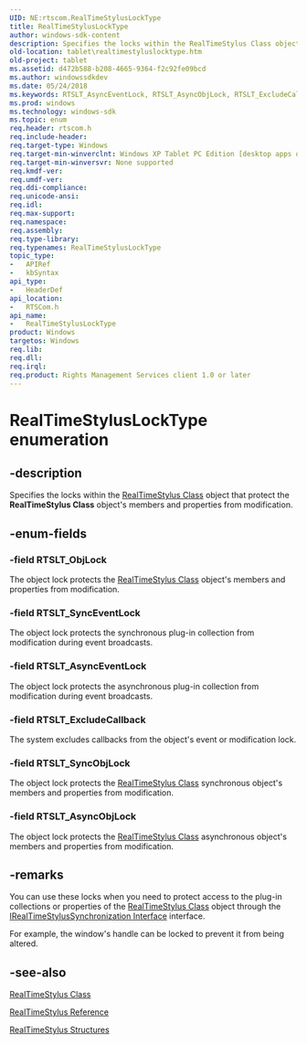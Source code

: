 ```yaml
---
UID: NE:rtscom.RealTimeStylusLockType
title: RealTimeStylusLockType
author: windows-sdk-content
description: Specifies the locks within the RealTimeStylus Class object that protect the RealTimeStylus Class object's members and properties from modification.
old-location: tablet\realtimestyluslocktype.htm
old-project: tablet
ms.assetid: d472b588-b208-4665-9364-f2c92fe09bcd
ms.author: windowssdkdev
ms.date: 05/24/2018
ms.keywords: RTSLT_AsyncEventLock, RTSLT_AsyncObjLock, RTSLT_ExcludeCallback, RTSLT_ObjLock, RTSLT_SyncEventLock, RTSLT_SyncObjLock, RealTimeStylusLockType, RealTimeStylusLockType enumeration [Tablet PC], d472b588-b208-4665-9364-f2c92fe09bcd, rtscom/RTSLT_AsyncEventLock, rtscom/RTSLT_AsyncObjLock, rtscom/RTSLT_ExcludeCallback, rtscom/RTSLT_ObjLock, rtscom/RTSLT_SyncEventLock, rtscom/RTSLT_SyncObjLock, rtscom/RealTimeStylusLockType, tablet.realtimestyluslocktype
ms.prod: windows
ms.technology: windows-sdk
ms.topic: enum
req.header: rtscom.h
req.include-header: 
req.target-type: Windows
req.target-min-winverclnt: Windows XP Tablet PC Edition [desktop apps only]
req.target-min-winversvr: None supported
req.kmdf-ver: 
req.umdf-ver: 
req.ddi-compliance: 
req.unicode-ansi: 
req.idl: 
req.max-support: 
req.namespace: 
req.assembly: 
req.type-library: 
req.typenames: RealTimeStylusLockType
topic_type:
-	APIRef
-	kbSyntax
api_type:
-	HeaderDef
api_location:
-	RTSCom.h
api_name:
-	RealTimeStylusLockType
product: Windows
targetos: Windows
req.lib: 
req.dll: 
req.irql: 
req.product: Rights Management Services client 1.0 or later
---
```


# RealTimeStylusLockType enumeration


## -description



Specifies the locks within the <a href="https://msdn.microsoft.com/fd686a78-b0a8-41d2-a37b-90544f531270">RealTimeStylus Class</a> object that protect the <b>RealTimeStylus Class</b> object's members and properties from modification.




## -enum-fields




### -field RTSLT_ObjLock

The object lock protects the <a href="https://msdn.microsoft.com/fd686a78-b0a8-41d2-a37b-90544f531270">RealTimeStylus Class</a> object's members and properties from modification.


### -field RTSLT_SyncEventLock

The object lock protects the synchronous plug-in collection from modification during event broadcasts.


### -field RTSLT_AsyncEventLock

The object lock protects the asynchronous plug-in collection from modification during event broadcasts.


### -field RTSLT_ExcludeCallback

The system excludes callbacks from the object's event or modification lock.


### -field RTSLT_SyncObjLock

The object lock protects the <a href="https://msdn.microsoft.com/fd686a78-b0a8-41d2-a37b-90544f531270">RealTimeStylus Class</a> synchronous object's members and properties from modification.


### -field RTSLT_AsyncObjLock

The object lock protects the <a href="https://msdn.microsoft.com/fd686a78-b0a8-41d2-a37b-90544f531270">RealTimeStylus Class</a> asynchronous object's members and properties from modification.


## -remarks



You can use these locks when you need to protect access to the plug-in collections or properties of the <a href="https://msdn.microsoft.com/fd686a78-b0a8-41d2-a37b-90544f531270">RealTimeStylus Class</a> object through the <a href="https://msdn.microsoft.com/fe76386d-55b5-40a8-aa6f-b4a1ee8d9fbd">IRealTimeStylusSynchronization Interface</a> interface.

For example, the window's handle can be locked to prevent it from being altered.




## -see-also




<a href="https://msdn.microsoft.com/fd686a78-b0a8-41d2-a37b-90544f531270">RealTimeStylus Class</a>



<a href="https://msdn.microsoft.com/a239b53c-7fc9-4211-962a-6cfbe0be4e4c">RealTimeStylus Reference</a>



<a href="https://msdn.microsoft.com/8baf8ee3-b6f7-4733-9e71-52627045c874">RealTimeStylus Structures</a>
 

 

